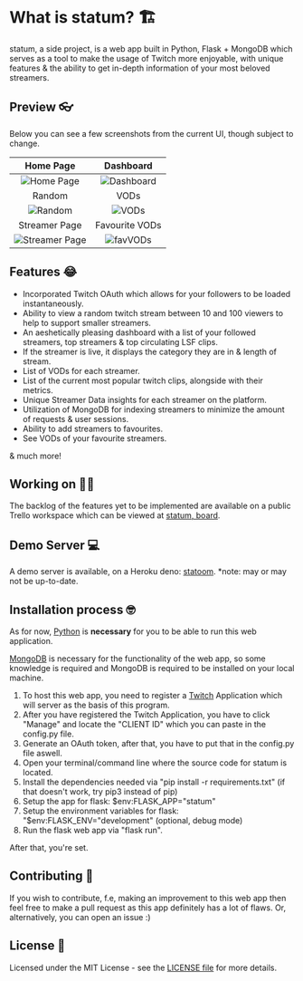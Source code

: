 # What is statum? 🏗️

statum, a side project, is a web app built in Python, Flask + MongoDB which serves as a tool to make the usage of Twitch more enjoyable, with unique features & the ability to get in-depth information of your most beloved streamers.

## Preview 👓

Below you can see a few screenshots from the current UI, though subject to change.

Home Page             |  Dashboard
:-------------------------:|:-------------------------:
![Home Page](https://i.imgur.com/NqqKMH1.jpg)  |  ![Dashboard](https://i.imgur.com/O1Qdh6s.jpg)
Random             |  VODs
![Random](https://i.imgur.com/fG35xjo.jpg)  |  ![VODs](https://i.imgur.com/gJdQ4wb.jpg)
Streamer Page | Favourite VODs
![Streamer Page](https://i.imgur.com/HdRLSOU.jpeg) | ![favVODs](https://i.imgur.com/f749eUY.jpg)

## Features 😂

- Incorporated Twitch OAuth which allows for your followers to be loaded instantaneously.
- Ability to view a random twitch stream between 10 and 100 viewers to help to support smaller streamers.
- An aeshetically pleasing dashboard with a list of your followed streamers, top streamers & top circulating LSF clips.
- If the streamer is live, it displays the category they are in & length of stream.
- List of VODs for each streamer.
- List of the current most popular twitch clips, alongside with their metrics.
- Unique Streamer Data insights for each streamer on the platform.
- Utilization of MongoDB for indexing streamers to minimize the amount of requests & user sessions.
- Ability to add streamers to favourites.
- See VODs of your favourite streamers.

& much more!

## Working on 🦸‍♂️

The backlog of the features yet to be implemented are available on a public Trello workspace which can be viewed at [statum, board](https://trello.com/b/b6WPU1j8/statum-board).

## Demo Server 💻

A demo server is available, on a Heroku deno: [statoom](https://statoom.herokuapp.com/). *note: may or may not be up-to-date.

## Installation process 🤓

As for now, [Python](https://www.python.org/) is **necessary** for you to be able to run this web application.

[MongoDB](https://www.mongodb.com/) is necessary for the functionality of the web app, so some knowledge is required and MongoDB is required to be installed on your local machine.

1. To host this web app, you need to register a [Twitch](https://dev.twitch.tv/console/apps/create) Application which will server as the basis of this program.
2. After you have registered the Twitch Application, you have to click "Manage" and locate the "CLIENT ID" which you can paste in the config.py file.
3. Generate an OAuth token, after that, you have to put that in the config.py file aswell.
4. Open your terminal/command line where the source code for statum is located.
5. Install the dependencies needed via "pip install -r requirements.txt" (if that doesn't work, try pip3 instead of pip)
6. Setup the app for flask: $env:FLASK_APP="statum"
7. Setup the environment variables for flask: "$env:FLASK_ENV="development" (optional, debug mode)
8. Run the flask web app via "flask run". 

After that, you're set.

## Contributing 🤠

If you wish to contribute, f.e, making an improvement to this web app then feel free to make a pull request as this app definitely has a lot of flaws. Or, alternatively, you can open an issue :)

## License 📖

Licensed under the MIT License - see the [LICENSE file](https://github.com/k9mil/statum/blob/master/LICENSE) for more details.
